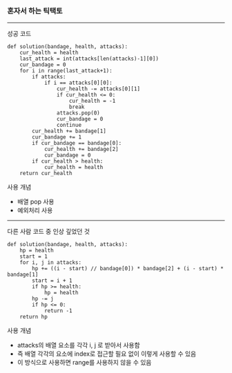### 혼자서 하는 틱택토

---

성공 코드

```
def solution(bandage, health, attacks):
    cur_health = health
    last_attack = int(attacks[len(attacks)-1][0])
    cur_bandage = 0
    for i in range(last_attack+1):
        if attacks:
            if i == attacks[0][0]:
                cur_health -= attacks[0][1]
                if cur_health <= 0:
                    cur_health = -1
                    break
                attacks.pop(0)
                cur_bandage = 0
                continue
        cur_health += bandage[1]
        cur_bandage += 1
        if cur_bandage == bandage[0]:
            cur_health += bandage[2]
            cur_bandage = 0
        if cur_health > health:
            cur_health = health
    return cur_health
```

사용 개념

- 배열 pop 사용
- 예외처리 사용

---

다른 사람 코드 중 인상 깊었던 것

```
def solution(bandage, health, attacks):
    hp = health
    start = 1
    for i, j in attacks:
        hp += ((i - start) // bandage[0]) * bandage[2] + (i - start) * bandage[1]
        start = i + 1
        if hp >= health:
            hp = health
        hp -= j
        if hp <= 0:
            return -1
    return hp
```

사용 개념

- attacks의 배열 요소를 각각 i, j 로 받아서 사용함
- 즉 배열 각각의 요소에 index로 접근할 필요 없이 이렇게 사용할 수 있음
- 이 방식으로 사용하면 range를 사용하지 않을 수 있음
